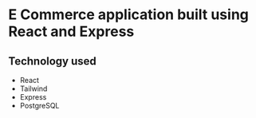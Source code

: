 # E Commerce application built using React and Express

## Technology used
* React
* Tailwind
* Express
* PostgreSQL
